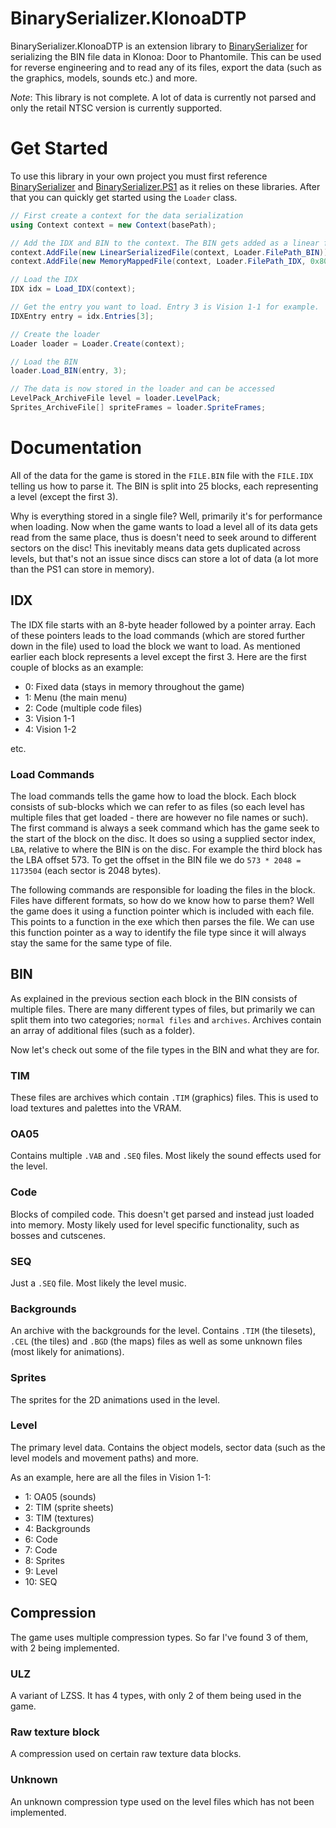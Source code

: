 # BinarySerializer.KlonoaDTP
BinarySerializer.KlonoaDTP is an extension library to [BinarySerializer](https://github.com/RayCarrot/BinarySerializer) for serializing the BIN file data in Klonoa: Door to Phantomile. This can be used for reverse engineering and to read any of its files, export the data (such as the graphics, models, sounds etc.) and more.

*Note*: This library is not complete. A lot of data is currently not parsed and only the retail NTSC version is currently supported.

# Get Started
To use this library in your own project you must first reference [BinarySerializer](https://github.com/RayCarrot/BinarySerializer) and [BinarySerializer.PS1](https://github.com/RayCarrot/BinarySerializer.PS1) as it relies on these libraries. After that you can quickly get started using the `Loader` class.

```cs
// First create a context for the data serialization
using Context context = new Context(basePath);

// Add the IDX and BIN to the context. The BIN gets added as a linear file while the IDX has to be memory mapped.
context.AddFile(new LinearSerializedFile(context, Loader.FilePath_BIN));
context.AddFile(new MemoryMappedFile(context, Loader.FilePath_IDX, 0x80010000));

// Load the IDX
IDX idx = Load_IDX(context);

// Get the entry you want to load. Entry 3 is Vision 1-1 for example.
IDXEntry entry = idx.Entries[3];

// Create the loader
Loader loader = Loader.Create(context);

// Load the BIN
loader.Load_BIN(entry, 3);

// The data is now stored in the loader and can be accessed
LevelPack_ArchiveFile level = loader.LevelPack;
Sprites_ArchiveFile[] spriteFrames = loader.SpriteFrames;
```

# Documentation
All of the data for the game is stored in the `FILE.BIN` file with the `FILE.IDX` telling us how to parse it. The BIN is split into 25 blocks, each representing a level (except the first 3).

Why is everything stored in a single file? Well, primarily it's for performance when loading. Now when the game wants to load a level all of its data gets read from the same place, thus is doesn't need to seek around to different sectors on the disc! This inevitably means data gets duplicated across levels, but that's not an issue since discs can store a lot of data (a lot more than the PS1 can store in memory).

## IDX
The IDX file starts with an 8-byte header followed by a pointer array. Each of these pointers leads to the load commands (which are stored further down in the file) used to load the block we want to load. As mentioned earlier each block represents a level except the first 3. Here are the first couple of blocks as an example:

- 0: Fixed data (stays in memory throughout the game)
- 1: Menu (the main menu)
- 2: Code (multiple code files)
- 3: Vision 1-1
- 4: Vision 1-2

etc.

### Load Commands
The load commands tells the game how to load the block. Each block consists of sub-blocks which we can refer to as files (so each level has multiple files that get loaded - there are however no file names or such). The first command is always a seek command which has the game seek to the start of the block on the disc. It does so using a supplied sector index, `LBA`, relative to where the BIN is on the disc. For example the third block has the LBA offset 573. To get the offset in the BIN file we do `573 * 2048 = 1173504` (each sector is 2048 bytes).

The following commands are responsible for loading the files in the block. Files have different formats, so how do we know how to parse them? Well the game does it using a function pointer which is included with each file. This points to a function in the exe which then parses the file. We can use this function pointer as a way to identify the file type since it will always stay the same for the same type of file.

## BIN
As explained in the previous section each block in the BIN consists of multiple files. There are many different types of files, but primarily we can split them into two categories; `normal files` and `archives`. Archives contain an array of additional files (such as a folder).

Now let's check out some of the file types in the BIN and what they are for.

### TIM
These files are archives which contain `.TIM` (graphics) files. This is used to load textures and palettes into the VRAM.

### OA05
Contains multiple `.VAB` and `.SEQ` files. Most likely the sound effects used for the level.

### Code
Blocks of compiled code. This doesn't get parsed and instead just loaded into memory. Mosty likely used for level specific functionality, such as bosses and cutscenes.

### SEQ
Just a `.SEQ` file. Most likely the level music.

### Backgrounds
An archive with the backgrounds for the level. Contains `.TIM` (the tilesets), `.CEL` (the tiles) and `.BGD` (the maps) files as well as some unknown files (most likely for animations).

### Sprites
The sprites for the 2D animations used in the level.

### Level
The primary level data. Contains the object models, sector data (such as the level models and movement paths) and more.

As an example, here are all the files in Vision 1-1:
- 1: OA05 (sounds)
- 2: TIM (sprite sheets)
- 3: TIM (textures)
- 4: Backgrounds
- 6: Code
- 7: Code
- 8: Sprites
- 9: Level
- 10: SEQ

## Compression
The game uses multiple compression types. So far I've found 3 of them, with 2 being implemented.

### ULZ
A variant of LZSS. It has 4 types, with only 2 of them being used in the game.

### Raw texture block
A compression used on certain raw texture data blocks.

### Unknown
An unknown compression type used on the level files which has not been implemented.